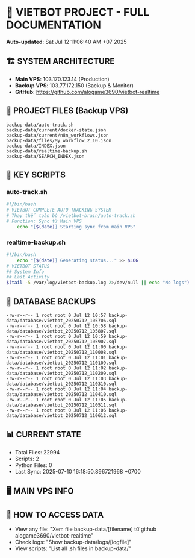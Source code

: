 # 🤖 VIETBOT PROJECT - FULL DOCUMENTATION
**Auto-updated**: Sat Jul 12 11:06:40 AM +07 2025

## 🏗️ SYSTEM ARCHITECTURE
- **Main VPS**: 103.170.123.14 (Production)
- **Backup VPS**: 103.77.172.150 (Backup & Monitor)
- **GitHub**: https://github.com/alogame3690/vietbot-realtime

## 📁 PROJECT FILES (Backup VPS)
```
backup-data/auto-track.sh
backup-data/current/docker-state.json
backup-data/current/n8n_workflows.json
backup-data/files/My_workflow_2_10.json
backup-data/INDEX.json
backup-data/realtime-backup.sh
backup-data/SEARCH_INDEX.json
```

## 🔧 KEY SCRIPTS
### auto-track.sh
```bash
#!/bin/bash
# VIETBOT COMPLETE AUTO TRACKING SYSTEM
# Thay thế toàn bộ /vietbot-brain/auto-track.sh
# Function: Sync từ Main VPS
    echo "[$(date)] Starting sync from main VPS"
```
### realtime-backup.sh
```bash
#!/bin/bash
    echo "[$(date)] Generating status..." >> $LOG
# VIETBOT STATUS
## System Info
## Last Activity
$(tail -5 /var/log/vietbot-backup.log 2>/dev/null || echo "No logs")
```

## 💾 DATABASE BACKUPS
```
-rw-r--r-- 1 root root 0 Jul 12 10:57 backup-data/database/vietbot_20250712_105706.sql
-rw-r--r-- 1 root root 0 Jul 12 10:58 backup-data/database/vietbot_20250712_105807.sql
-rw-r--r-- 1 root root 0 Jul 12 10:59 backup-data/database/vietbot_20250712_105907.sql
-rw-r--r-- 1 root root 0 Jul 12 11:00 backup-data/database/vietbot_20250712_110008.sql
-rw-r--r-- 1 root root 0 Jul 12 11:01 backup-data/database/vietbot_20250712_110109.sql
-rw-r--r-- 1 root root 0 Jul 12 11:02 backup-data/database/vietbot_20250712_110209.sql
-rw-r--r-- 1 root root 0 Jul 12 11:03 backup-data/database/vietbot_20250712_110310.sql
-rw-r--r-- 1 root root 0 Jul 12 11:04 backup-data/database/vietbot_20250712_110410.sql
-rw-r--r-- 1 root root 0 Jul 12 11:05 backup-data/database/vietbot_20250712_110511.sql
-rw-r--r-- 1 root root 0 Jul 12 11:06 backup-data/database/vietbot_20250712_110612.sql
```

## 📊 CURRENT STATE
- Total Files: 22994
- Scripts: 2
- Python Files: 0
- Last Sync: 2025-07-10 16:18:50.896721968 +0700

## 🖥️ MAIN VPS INFO


## 🚨 HOW TO ACCESS DATA
- View any file: "Xem file backup-data/[filename] từ github alogame3690/vietbot-realtime"
- Check logs: "Show backup-data/logs/[logfile]"
- View scripts: "List all .sh files in backup-data/"
